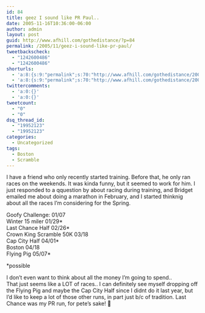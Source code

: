 ```yaml
---
id: 84
title: geez I sound like PR Paul..
date: 2005-11-16T10:36:00-06:00
author: admin
layout: post
guid: http://www.afhill.com/gothedistance/?p=84
permalink: /2005/11/geez-i-sound-like-pr-paul/
tweetbackscheck:
  - "1242600486"
  - "1242600486"
shorturls:
  - 'a:8:{s:9:"permalink";s:70:"http://www.afhill.com/gothedistance/2005/11/geez-i-sound-like-pr-paul/";s:7:"tinyurl";s:25:"http://tinyurl.com/c3oxys";s:4:"isgd";s:17:"http://is.gd/ifMt";s:5:"bitly";s:18:"http://bit.ly/Jq5t";s:4:"trim";s:17:"http://tr.im/ee2q";s:5:"snipr";s:22:"http://snipr.com/b8f2k";s:5:"snurl";s:22:"http://snurl.com/b8f2k";s:7:"snipurl";s:24:"http://snipurl.com/b8f2k";}'
  - 'a:8:{s:9:"permalink";s:70:"http://www.afhill.com/gothedistance/2005/11/geez-i-sound-like-pr-paul/";s:7:"tinyurl";s:25:"http://tinyurl.com/c3oxys";s:4:"isgd";s:17:"http://is.gd/ifMt";s:5:"bitly";s:18:"http://bit.ly/Jq5t";s:4:"trim";s:17:"http://tr.im/ee2q";s:5:"snipr";s:22:"http://snipr.com/b8f2k";s:5:"snurl";s:22:"http://snurl.com/b8f2k";s:7:"snipurl";s:24:"http://snipurl.com/b8f2k";}'
twittercomments:
  - 'a:0:{}'
  - 'a:0:{}'
tweetcount:
  - "0"
  - "0"
dsq_thread_id:
  - "19952123"
  - "19952123"
categories:
  - Uncategorized
tags:
  - Boston
  - Scramble
---
```

I have a friend who only recently started training. Before that, he only ran races on the weekends. It was kinda funny, but it seemed to work for him. I just responded to a qquestion by <lj user="katnyu002"> about racing during training, and Bridget emailed me about doing a marathon in February, and I started thinknig about all the races I&#8217;m considering for the Spring. 

Goofy Challenge: 01/07  
Winter 15 miler 01/29*  
Last Chance Half 02/26*  
Crown King Scramble 50K 03/18  
Cap City Half 04/01*  
Boston 04/18  
Flying Pig 05/07*

*possible

I don&#8217;t even want to think about all the money I&#8217;m going to spend..  
That just seems like a LOT of races.. I can definitely see myself dropping off the Flying Pig and maybe the Cap City Half since I didnt do it last year, but I&#8217;d like to keep a lot of those other runs, in part just b/c of tradition. Last Chance was my PR run, for pete&#8217;s sake! 🙂